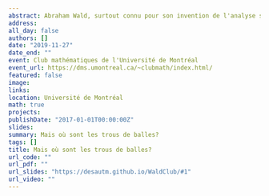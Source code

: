 ```yaml
---
abstract: Abraham Wald, surtout connu pour son invention de l'analyse séquentielle, a été un des membres du Statistical Research Group (SRG) qui a été créé de 1942 à 1945 pour aider dans l'effort de guerre. Nous discuterons du travail de Wald concernant le biais de l'armée américaine dans certaines de ses décisions et nous discuterons de la façon dont il s'y est pris pour estimer les probabilités qu'un avion de guerre criblé de balles revienne (ou pas!) du théâtre des opérations.
address:
all_day: false
authors: []
date: "2019-11-27"
date_end: ""
event: Club mathématiques de l'Université de Montréal
event_url: https://dms.umontreal.ca/~clubmath/index.html/
featured: false
image:
links:
location: Université de Montréal
math: true
projects:
publishDate: "2017-01-01T00:00:00Z"
slides: 
summary: Mais où sont les trous de balles?
tags: []
title: Mais où sont les trous de balles?
url_code: ""
url_pdf: ""
url_slides: "https://desautm.github.io/WaldClub/#1"
url_video: ""
---
```


